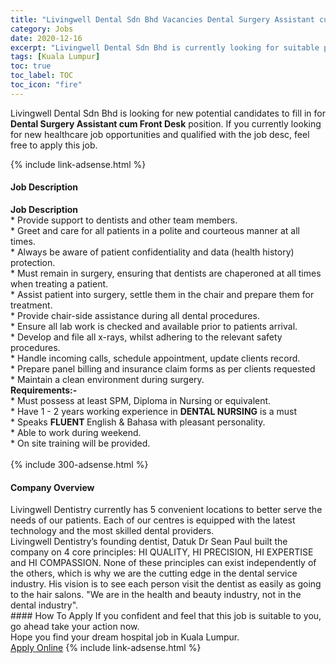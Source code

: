 ```yaml
---
title: "Livingwell Dental Sdn Bhd Vacancies Dental Surgery Assistant cum Front Desk" 
category: Jobs 
date: 2020-12-16 
excerpt: "Livingwell Dental Sdn Bhd is currently looking for suitable person to fill in the Dental Surgery Assistant cum Front Desk which positioned at Kuala Lumpur" 
tags: [Kuala Lumpur] 
toc: true 
toc_label: TOC 
toc_icon: "fire" 
--- 
```


<p>Livingwell Dental Sdn Bhd is looking for new potential candidates to fill in for <b>Dental Surgery Assistant cum Front Desk</b> position. If you currently looking for new healthcare job opportunities and qualified with the job desc, feel free to apply this job.
</p>{% include link-adsense.html %} 
<div><div><div><h4>Job Description</h4></div></div><div><div><span><div><div><div><strong>Job Description</strong></div><div>* Provide support to dentists and other team members.</div><div>* Greet and care for all patients in a polite and courteous manner at all times.</div><div>* Always be aware of patient confidentiality and data (health history) protection.</div>* Must remain in surgery, ensuring that dentists are chaperoned at all times when treating a patient.<div>* Assist patient into surgery, settle them in the chair and prepare them for treatment.</div>* Provide chair-side assistance during all dental procedures.<div>* Ensure all lab work is checked and available prior to patients arrival.</div><div>* Develop and file all x-rays, whilst adhering to the relevant safety procedures.</div><div><div>* Handle incoming calls, schedule appointment, update clients record.</div><div>* Prepare panel billing and insurance claim forms as per clients requested</div></div><div>* Maintain a clean environment during surgery.</div><div><strong>Requirements:-</strong></div><div>* Must possess at least SPM, Diploma in Nursing or equivalent.</div><div>* Have 1 - 2 years working experience in <strong>DENTAL NURSING</strong> is a must</div><div>* Speaks <strong>FLUENT </strong>English &amp; Bahasa with pleasant personality.</div>* Able to work during weekend.<div>* On site training will be provided.</div>&#160;</div></div></span></div></div></div> 
{% include 300-adsense.html %} 
<div><div><div><h4>Company Overview</h4></div></div><div><div><span><div><div>
	Livingwell Dentistry currently has 5 convenient locations to better serve the needs of our patients. Each of our centres is equipped with the latest technology and the most skilled dental providers.</div>
<div>
	Livingwell Dentistry&#8217;s founding dentist, Datuk Dr Sean Paul built the company on 4 core principles: HI QUALITY, HI PRECISION, HI EXPERTISE and HI COMPASSION. None of these principles can exist independently of the others, which is why we are the cutting edge in the dental service industry. His vision is to see each person visit the dentist as easily as going to the hair salons. "We are in the health and beauty industry, not in the dental industry".</div></div></span></div></div></div> 
#### How To Apply 
If you confident and feel that this job is suitable to you, go ahead take your action now. <br/> 
Hope you find your dream hospital job in Kuala Lumpur. <br/> 
<a href="https://www.jobstreet.com.my/en/job/dental-surgery-assistant-cum-front-desk-4444584?jobId=jobstreet-my-job-4444584&sectionRank=4&token=0~b8ed6501-0983-471c-bed7-364adb192ce5&fr=SRP%20View%20In%20New%20Ta" class="btn btn--warning" target="_blank" rel="nofollow noopenner">Apply Online</a> 
{% include link-adsense.html %} 